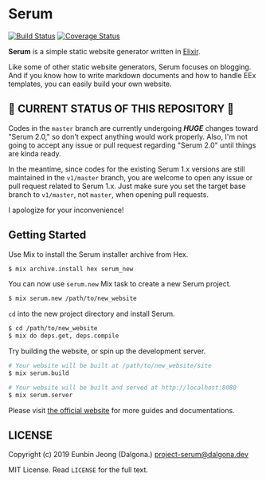 # Serum

[![Build Status](https://travis-ci.org/Dalgona/Serum.svg?branch=master)](https://travis-ci.org/Dalgona/Serum)
[![Coverage Status](https://coveralls.io/repos/github/Dalgona/Serum/badge.svg?branch=master)](https://coveralls.io/github/Dalgona/Serum?branch=master)

**Serum** is a simple static website generator written in
[Elixir](http://elixir-lang.org).

Like some of other static website generators, Serum focuses on blogging. And if
you know how to write markdown documents and how to handle EEx templates, you
can easily build your own website.

## 🚧 CURRENT STATUS OF THIS REPOSITORY 🚧

Codes in the `master` branch are currently undergoing **_HUGE_** changes toward
"Serum 2.0," so don't expect anything would work properly. Also, I'm not going
to accept any issue or pull request regarding "Serum 2.0" until things are
kinda ready.

In the meantime, since codes for the existing Serum 1.x versions are still
maintained in the `v1/master` branch, you are welcome to open any issue or pull
request related to Serum 1.x. Just make sure you set the target base branch
to `v1/master`, not `master`, when opening pull requests.

I apologize for your inconvenience!

## Getting Started

Use Mix to install the Serum installer archive from Hex.

```sh
$ mix archive.install hex serum_new
```

You can now use `serum.new` Mix task to create a new Serum project.

```sh
$ mix serum.new /path/to/new_website
```

`cd` into the new project directory and install Serum.

```sh
$ cd /path/to/new_website
$ mix do deps.get, deps.compile
```

Try building the website, or spin up the development server.

```sh
# Your website will be built at /path/to/new_website/site
$ mix serum.build

# Your website will be built and served at http://localhost:8080
$ mix serum.server
```

Please visit [the official website](http://dalgona.github.io/Serum) for
more guides and documentations.

## LICENSE

Copyright (c) 2019 Eunbin Jeong (Dalgona.) <project-serum@dalgona.dev>

MIT License. Read `LICENSE` for the full text.
